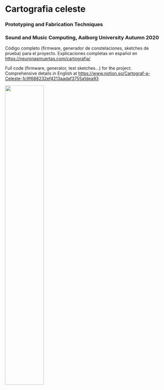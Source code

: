 # Cartografia celeste
### Prototyping and Fabrication Techniques
### Sound and Music Computing, Aalborg University Autumn 2020

Código completo (firmware, generador de constelaciones, sketches de prueba) para el proyecto. Explicaciones completas en español en https://neuronasmuertas.com/cartografia/

Full code (firmware, generator, test sketches...) for the project. Comprehensive details in English at https://www.notion.so/Cartograf-a-Celeste-1c9f688232ef4213aadaf3755a1dea93

<img src="https://user-images.githubusercontent.com/1846199/102979605-94975c80-4506-11eb-8e58-6855e317780f.png" width="50%">

